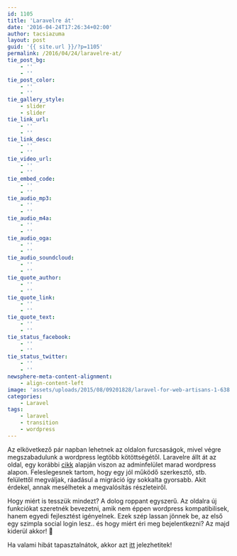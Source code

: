 ```yaml
---
id: 1105
title: 'Laravelre át'
date: '2016-04-24T17:26:34+02:00'
author: tacsiazuma
layout: post
guid: '{{ site.url }}/?p=1105'
permalink: /2016/04/24/laravelre-at/
tie_post_bg:
    - ''
    - ''
tie_post_color:
    - ''
    - ''
tie_gallery_style:
    - slider
    - slider
tie_link_url:
    - ''
    - ''
tie_link_desc:
    - ''
    - ''
tie_video_url:
    - ''
    - ''
tie_embed_code:
    - ''
    - ''
tie_audio_mp3:
    - ''
    - ''
tie_audio_m4a:
    - ''
    - ''
tie_audio_oga:
    - ''
    - ''
tie_audio_soundcloud:
    - ''
    - ''
tie_quote_author:
    - ''
    - ''
tie_quote_link:
    - ''
    - ''
tie_quote_text:
    - ''
    - ''
tie_status_facebook:
    - ''
    - ''
tie_status_twitter:
    - ''
    - ''
newsphere-meta-content-alignment:
    - align-content-left
image: 'assets/uploads/2015/08/09201828/laravel-for-web-artisans-1-638.jpg'
categories:
    - Laravel
tags:
    - laravel
    - transition
    - wordpress
---
```


Az elkövetkező pár napban lehetnek az oldalon furcsaságok, mivel végre megszabadulunk a wordpress legtöbb kötöttségétől. Laravelre állt át az oldal, egy korábbi [cikk](https://laravel-news.com/2016/01/wordpress-and-laravel/) alapján viszon az adminfelület marad wordpress alapon. Feleslegesnek tartom, hogy egy jól működő szerkesztő, stb. felülettől megváljak, ráadásul a migráció így sokkalta gyorsabb. Akit érdekel, annak mesélhetek a megvalósítás részleteiről.

Hogy miért is tesszük mindezt? A dolog roppant egyszerű. Az oldalra új funkciókat szeretnék bevezetni, amik nem éppen wordpress kompatibilisek, hanem egyedi fejlesztést igényelnek. Ezek szép lassan jönnek be, az első egy szimpla social login lesz.. és hogy miért éri meg bejelentkezni? Az majd kiderül akkor! 🙂

Ha valami hibát tapasztalnátok, akkor azt [itt](mailto:fejlesztes@letscode.hu) jelezhetitek!